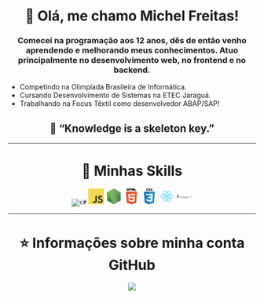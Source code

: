 <div> 
<h1 align="center">👋 Olá, me chamo <strong>Michel Freitas!</strong></h1>
<h3 align="center">Comecei na programação aos 12 anos, dês de então venho aprendendo e melhorando meus conhecimentos. Atuo principalmente no desenvolvimento web, no frontend e no backend.</h3>
<ul>
  <li>Competindo na Olimpíada Brasileira de Informática.</li>
  <li>Cursando Desenvolvimento de Sistemas na ETEC Jaraguá.</li>
  <li>Trabalhando na Focus Têxtil como desenvolvedor ABAP/SAP!</li>
</ul>
</div>
<div align="center">
<h2>🔭 “Knowledge is a skeleton key.”</h2>
</div>

---

<h1 align="center">🚀 Minhas Skills</h1>
<div align="center">
<code><img height="32" src="https://seeklogo.com/images/C/c-sharp-c-logo-02F17714BA-seeklogo.com.png" alt="c#"/></code>
<code><img height="32" src="https://raw.githubusercontent.com/github/explore/80688e429a7d4ef2fca1e82350fe8e3517d3494d/topics/javascript/javascript.png" alt="Javascript"/></code>
<code><img height="32" src="https://raw.githubusercontent.com/github/explore/80688e429a7d4ef2fca1e82350fe8e3517d3494d/topics/nodejs/nodejs.png" alt="Nodejs"/></code>
<code><img height="32" src="https://raw.githubusercontent.com/github/explore/80688e429a7d4ef2fca1e82350fe8e3517d3494d/topics/html/html.png" alt="HTML5"/></code>
<code><img height="32" src="https://raw.githubusercontent.com/github/explore/80688e429a7d4ef2fca1e82350fe8e3517d3494d/topics/css/css.png" alt="CSS"/></code>
<code><img height="32" src="https://raw.githubusercontent.com/github/explore/80688e429a7d4ef2fca1e82350fe8e3517d3494d/topics/react/react.png" alt="React"/></code>
<code><img height="32" src="https://raw.githubusercontent.com/github/explore/80688e429a7d4ef2fca1e82350fe8e3517d3494d/topics/mongodb/mongodb.png" alt="MongoDB"/></code>
</div>

---

<div align="center">
  <h1>⭐ Informações sobre minha conta GitHub</h1>
  <img src="https://github-readme-stats.vercel.app/api?username=freitassdev&show_icons=true"/>
</div>

